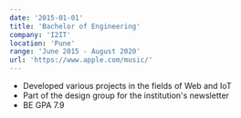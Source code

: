 ```yaml
---
date: '2015-01-01'
title: 'Bachelor of Engineering'
company: 'I2IT'
location: 'Pune'
range: 'June 2015 - August 2020'
url: 'https://www.apple.com/music/'
---
```


- Developed various projects in the fields of Web and IoT
- Part of the design group for the institution's newsletter
- BE GPA 7.9
